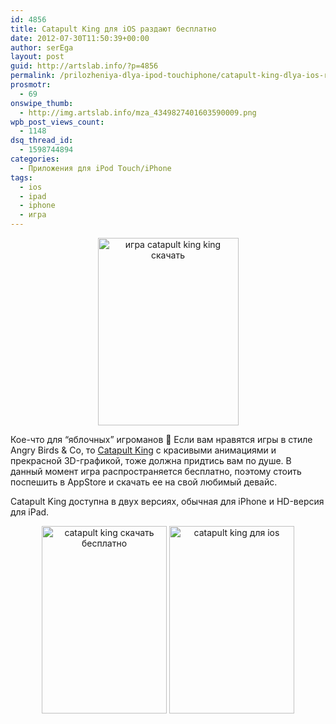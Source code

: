 ```yaml
---
id: 4856
title: Catapult King для iOS раздают бесплатно
date: 2012-07-30T11:50:39+00:00
author: serEga
layout: post
guid: http://artslab.info/?p=4856
permalink: /prilozheniya-dlya-ipod-touchiphone/catapult-king-dlya-ios-razdayut-besplatno/
prosmotr:
  - 69
onswipe_thumb:
  - http://img.artslab.info/mza_4349827401603590009.png
wpb_post_views_count:
  - 1148
dsq_thread_id:
  - 1598744894
categories:
  - Приложения для iPod Touch/iPhone
tags:
  - ios
  - ipad
  - iphone
  - игра
---
```

<center>
  <a href="http://img.artslab.info/mza_4679374430744358690.1024x1024-65.jpeg"><img src="http://img.artslab.info/mza_4679374430744358690.1024x1024-65-225x300.jpg" alt="игра catapult king king скачать" title="mza_4679374430744358690.1024x1024-65" width="225" height="300" class="aligncenter size-medium wp-image-4859" srcset="http://img.artslab.info/mza_4679374430744358690.1024x1024-65-225x300.jpg 225w, http://img.artslab.info/mza_4679374430744358690.1024x1024-65.jpeg 768w" sizes="(max-width: 225px) 100vw, 225px" /></a>
</center>

Кое-что для &#8220;яблочных&#8221; игроманов 🙂 Если вам нравятся игры в стиле Angry Birds & Co, то [Catapult King](http://itunes.apple.com/us/app/catapult-king/id497936366) с красивыми анимациями и прекрасной 3D-графикой, тоже должна придтись вам по душе. В данный момент игра распространяется бесплатно, поэтому стоить поспешить в AppStore и скачать ее на свой любимый девайс. 
  
Catapult King доступна в двух версиях, обычная для iPhone и HD-версия для iPad. 

<center>
  <a href="http://img.artslab.info/mza_4092178766226491501.png"><img src="http://img.artslab.info/mza_4092178766226491501-200x300.png" alt="catapult king скачать бесплатно" title="mza_4092178766226491501" width="200" height="300" class="size-medium wp-image-4857" srcset="http://img.artslab.info/mza_4092178766226491501-200x300.png 200w, http://img.artslab.info/mza_4092178766226491501.png 640w" sizes="(max-width: 200px) 100vw, 200px" /></a> <a href="http://img.artslab.info/mza_4349827401603590009.png"><img src="http://img.artslab.info/mza_4349827401603590009-200x300.png" alt="catapult king для ios" title="mza_4349827401603590009" width="200" height="300" class="size-medium wp-image-4858" srcset="http://img.artslab.info/mza_4349827401603590009-200x300.png 200w, http://img.artslab.info/mza_4349827401603590009.png 640w" sizes="(max-width: 200px) 100vw, 200px" /></a>
</center>